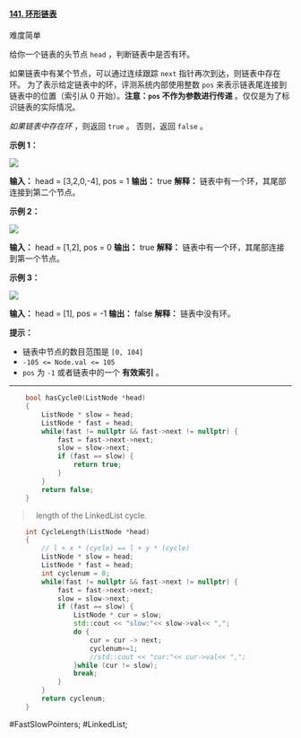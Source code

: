 
#### [141. 环形链表](https://leetcode.cn/problems/linked-list-cycle/)

难度简单

给你一个链表的头节点 `head` ，判断链表中是否有环。

如果链表中有某个节点，可以通过连续跟踪 `next` 指针再次到达，则链表中存在环。 为了表示给定链表中的环，评测系统内部使用整数 `pos` 来表示链表尾连接到链表中的位置（索引从 0 开始）。**注意：`pos` 不作为参数进行传递** 。仅仅是为了标识链表的实际情况。

_如果链表中存在环_ ，则返回 `true` 。 否则，返回 `false` 。

**示例 1：**

![](https://assets.leetcode-cn.com/aliyun-lc-upload/uploads/2018/12/07/circularlinkedlist.png)

**输入：** head = [3,2,0,-4], pos = 1
**输出：** true
**解释：** 链表中有一个环，其尾部连接到第二个节点。

**示例 2：**

![](https://assets.leetcode-cn.com/aliyun-lc-upload/uploads/2018/12/07/circularlinkedlist_test2.png)

**输入：** head = [1,2], pos = 0
**输出：** true
**解释：** 链表中有一个环，其尾部连接到第一个节点。

**示例 3：**

![](https://assets.leetcode-cn.com/aliyun-lc-upload/uploads/2018/12/07/circularlinkedlist_test3.png)

**输入：** head = [1], pos = -1
**输出：** false
**解释：** 链表中没有环。

**提示：**

-   链表中节点的数目范围是 `[0, 104]`
-   `-105 <= Node.val <= 105`
-   `pos` 为 `-1` 或者链表中的一个 **有效索引** 。

---- ----

```cpp
    bool hasCycle0(ListNode *head)
    { 
        ListNode * slow = head;
        ListNode * fast = head;
        while(fast != nullptr && fast->next != nullptr) {
            fast = fast->next->next;
            slow = slow->next;
            if (fast == slow) {
                return true;
            }    
        }    
        return false;
    } 

```

>  length of the LinkedList cycle.

```cpp
    int CycleLength(ListNode *head)
    { 
        // l + x * (cycle) == l + y * (cycle)
        ListNode * slow = head;
        ListNode * fast = head;
        int cyclenum = 0; 
        while(fast != nullptr && fast->next != nullptr) {
            fast = fast->next->next;
            slow = slow->next;
            if (fast == slow) {
                ListNode * cur = slow;
                std::cout << "slow:"<< slow->val<< ","; 
                do { 
                    cur = cur -> next;
                    cyclenum+=1;
                    //std::cout << "cur:"<< cur->val<< ","; 
                }while (cur != slow);
                break;
            }    
        }    
        return cyclenum;
    } 
```
#FastSlowPointers; #LinkedList;
